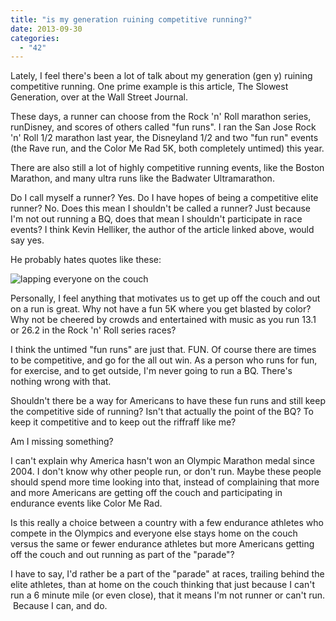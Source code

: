 ```yaml
---
title: "is my generation ruining competitive running?"
date: 2013-09-30
categories: 
  - "42"
---
```


Lately, I feel there's been a lot of talk about my generation (gen y) ruining competitive running. One prime example is this article, The Slowest Generation, over at the Wall Street Journal.

These days, a runner can choose from the Rock 'n' Roll marathon series, runDisney, and scores of others called "fun runs". I ran the San Jose Rock 'n' Roll 1/2 marathon last year, the Disneyland 1/2 and two "fun run" events (the Rave run, and the Color Me Rad 5K, both completely untimed) this year.

There are also still a lot of highly competitive running events, like the Boston Marathon, and many ultra runs like the Badwater Ultramarathon.

Do I call myself a runner? Yes. Do I have hopes of being a competitive elite runner? No. Does this mean I shouldn't be called a runner? Just because I'm not out running a BQ, does that mean I shouldn't participate in race events? I think Kevin Helliker, the author of the article linked above, would say yes.

He probably hates quotes like these:

![lapping everyone on the couch](images/lapping.png)

Personally, I feel anything that motivates us to get up off the couch and out on a run is great. Why not have a fun 5K where you get blasted by color? Why not be cheered by crowds and entertained with music as you run 13.1 or 26.2 in the Rock 'n' Roll series races?

I think the untimed "fun runs" are just that. FUN. Of course there are times to be competitive, and go for the all out win. As a person who runs for fun, for exercise, and to get outside, I'm never going to run a BQ. There's nothing wrong with that.

Shouldn't there be a way for Americans to have these fun runs and still keep the competitive side of running? Isn't that actually the point of the BQ? To keep it competitive and to keep out the riffraff like me?

Am I missing something?

I can't explain why America hasn't won an Olympic Marathon medal since 2004. I don't know why other people run, or don't run. Maybe these people should spend more time looking into that, instead of complaining that more and more Americans are getting off the couch and participating in endurance events like Color Me Rad.

Is this really a choice between a country with a few endurance athletes who compete in the Olympics and everyone else stays home on the couch versus the same or fewer endurance athletes but more Americans getting off the couch and out running as part of the "parade"?

I have to say, I'd rather be a part of the "parade" at races, trailing behind the elite athletes, than at home on the couch thinking that just because I can't run a 6 minute mile (or even close), that it means I'm not runner or can't run.  Because I can, and do.
